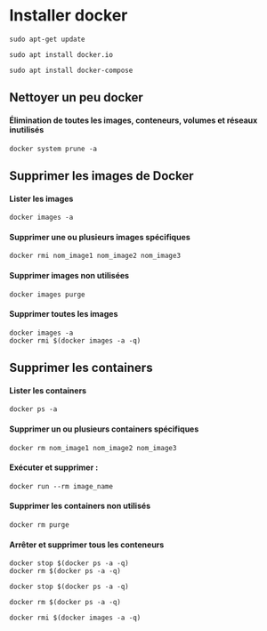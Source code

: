 # Installer docker
```
sudo apt-get update
```
```
sudo apt install docker.io
```
```
sudo apt install docker-compose
```

## Nettoyer un peu docker

#### Élimination de toutes les images, conteneurs, volumes et réseaux inutilisés  
```
docker system prune -a
```

## Supprimer les images de Docker

#### Lister les images
```
docker images -a
```
#### Supprimer une ou plusieurs images spécifiques
```
docker rmi nom_image1 nom_image2 nom_image3 
```
#### Supprimer images non utilisées
```
docker images purge
```
#### Supprimer toutes les images
```
docker images -a
docker rmi $(docker images -a -q)
```


## Supprimer les containers

#### Lister les containers
```
docker ps -a
```
#### Supprimer un ou plusieurs containers spécifiques
```
docker rm nom_image1 nom_image2 nom_image3 
```
#### Exécuter et supprimer :
```
docker run --rm image_name
```
#### Supprimer les containers non utilisés
```
docker rm purge
```
#### Arrêter et supprimer tous les conteneurs
```
docker stop $(docker ps -a -q)
docker rm $(docker ps -a -q)
```



```
docker stop $(docker ps -a -q)
```
```
docker rm $(docker ps -a -q)
```
```
docker rmi $(docker images -a -q)
```